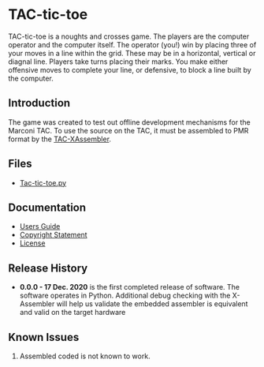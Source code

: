 # TAC-tic-toe

TAC-tic-toe is a noughts and crosses game.  The players are the computer operator and the computer itself. The operator (you!) win by placing three of your moves in a line within the grid. These may be in a horizontal, vertical or diagnal line. Players take turns placing their marks. You make either offensive moves to complete your line, or defensive, to block a line built by the computer.

## Introduction 

The game was created to test out offline development mechanisms for the Marconi TAC. To use the source on the TAC, it must be assembled to PMR format by the [TAC-XAssembler](https://github.com/beige-o-vision/TAC-XAssembler).

## Files

- [Tac-tic-toe.py](Tac-tic-toe.py)

## Documentation

- [Users Guide](UsersGuide.md)
- [Copyright Statement](COPYRIGHT)
- [License](LICENSE)

## Release History

- **0.0.0 - 17 Dec. 2020** is the first completed release of software. The software operates in Python.  Additional debug checking with the X-Assembler will help us validate the embedded assembler is equivalent and valid on the target hardware

## Known Issues

1. Assembled coded is not known to work.